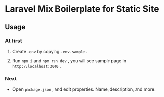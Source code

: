 # Laravel Mix Boilerplate for Static Site

## Usage

### At first

1. Create `.env` by copying `.env-sample` .

2. Run `npm i` and `npm run dev` , you will see sample page in `http://localhost:3000` .

### Next

* Open `package.json` , and edit properties. Name, description, and more.
